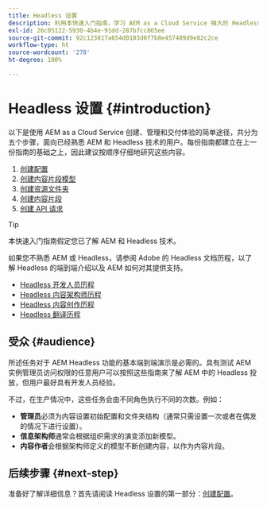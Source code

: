```yaml
---
title: Headless 设置
description: 利用本快速入门指南，学习 AEM as a Cloud Service 强大的 Headless 功能的基础知识，例如内容模型、内容片段和 GraphQL API。
exl-id: 26c05122-5930-4b4e-91dd-287b7cc865ee
source-git-commit: 92c123817a654d0103d0f7b8e457489d9e82c2ce
workflow-type: ht
source-wordcount: '278'
ht-degree: 100%

---
```


# Headless 设置 {#introduction}

以下是使用 AEM as a Cloud Service 创建、管理和交付体验的简单途径，共分为五个步骤，面向已经熟悉 AEM 和 Headless 技术的用户。每份指南都建立在上一份指南的基础之上，因此建议按顺序仔细地研究这些内容。

1. [创建配置](create-configuration.md)
1. [创建内容片段模型](create-content-model.md)
1. [创建资源文件夹](create-assets-folder.md)
1. [创建内容片段](create-content-fragment.md)
1. [创建 API 请求](create-api-request.md)

>[!TIP]
>
>本快速入门指南假定您已了解 AEM 和 Headless 技术。
>
>如果您不熟悉 AEM 或 Headless，请参阅 Adobe 的 Headless 文档历程，以了解 Headless 的端到端介绍以及 AEM 如何对其提供支持。
>
>* [Headless 开发人员历程](/help/journey-headless/developer/overview.md)
>* [Headless 内容架构师历程](/help/journey-headless/architect/overview.md)
>* [Headless 内容创作历程](/help/journey-headless/author/overview.md)
>* [Headless 翻译历程](/help/journey-headless/translation/overview.md)

## 受众 {#audience}

所述任务对于 AEM Headless 功能的基本端到端演示是必需的。具有测试 AEM 实例管理员访问权限的任意用户可以按照这些指南来了解 AEM 中的 Headless 投放，但用户最好具有开发人员经验。

不过，在生产情况中，这些任务会由不同角色执行不同的次数。例如：

* **管理员**&#x200B;必须为内容设置初始配置和文件夹结构（通常只需设置一次或者在偶发的情况下进行设置）。
* **信息架构师**&#x200B;通常会根据组织需求的演变添加新模型。
* **内容作者**&#x200B;会根据架构师定义的模型不断创建内容，以作为内容片段。

## 后续步骤 {#next-step}

准备好了解详细信息？首先请阅读 Headless 设置的第一部分：[创建配置](create-configuration.md)。
